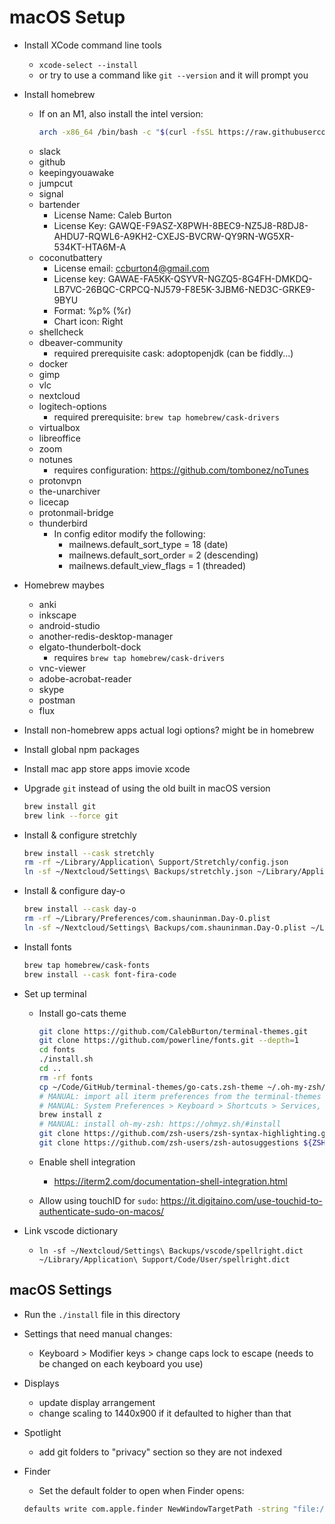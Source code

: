 # macOS Setup

- Install XCode command line tools
    - `xcode-select --install`
    - or try to use a command like `git --version` and it will prompt you

- Install homebrew
    - If on an M1, also install the intel version:

        ```sh
        arch -x86_64 /bin/bash -c "$(curl -fsSL https://raw.githubusercontent.com/Homebrew/install/master/install.sh)"
        ```
    <!--
        These ones are better to install manually:
            - iterm2
            - visual-studio-code (make sure to use the arm64 version if needed)
            - browsers
                - firefox
                - google-chrome
                - homebrew/cask-versions/firefox-developer-edition
                - homebrew/cask-versions/google-chrome-canary
                - microsoft-edge
            - spotify
    -->
    - slack
    - github
    - keepingyouawake
    - jumpcut
    - signal
    - bartender
        - License Name: Caleb Burton
        - License Key: GAWQE-F9ASZ-X8PWH-8BEC9-NZ5J8-R8DJ8-AHDU7-RQWL6-A9KH2-CXEJS-BVCRW-QY9RN-WG5XR-534KT-HTA6M-A
    - coconutbattery
        - License email: ccburton4@gmail.com
        - License key: GAWAE-FA5KK-QSYVR-NGZQ5-8G4FH-DMKDQ-LB7VC-26BQC-CRPCQ-NJ579-F8E5K-3JBM6-NED3C-GRKE9-9BYU
        - Format: %p% (%r)
        - Chart icon: Right
    - shellcheck
    - dbeaver-community
        - required prerequisite cask: adoptopenjdk (can be fiddly...)
    - docker
    - gimp
    - vlc
    - nextcloud
    - logitech-options
        - required prerequisite: `brew tap homebrew/cask-drivers`
    - virtualbox
    - libreoffice
    - zoom
    - notunes
        - requires configuration: https://github.com/tombonez/noTunes
    - protonvpn
    - the-unarchiver
    - licecap
    - protonmail-bridge
    - thunderbird
        - In config editor modify the following:
            - mailnews.default_sort_type = 18 (date)
            - mailnews.default_sort_order = 2 (descending)
            - mailnews.default_view_flags = 1 (threaded)

- Homebrew maybes
    - anki
    - inkscape
    - android-studio
    - another-redis-desktop-manager
    - elgato-thunderbolt-dock
        - requires `brew tap homebrew/cask-drivers`
    - vnc-viewer
    - adobe-acrobat-reader
    - skype
    - postman
    - flux

- Install non-homebrew apps
    actual
    logi options? might be in homebrew

- Install global npm packages
    <!-- cypress (https://docs.cypress.io/guides/getting-started/installing-cypress.html) -->
    <!-- trash-cli (https://github.com/sindresorhus/trash-cli) -->

- Install mac app store apps
    imovie
    xcode

- Upgrade `git` instead of using the old built in macOS version

    ```sh
    brew install git
    brew link --force git
    ```

- Install & configure stretchly

    ```sh
    brew install --cask stretchly
    rm -rf ~/Library/Application\ Support/Stretchly/config.json
    ln -sf ~/Nextcloud/Settings\ Backups/stretchly.json ~/Library/Application\ Support/Stretchly/config.json
    ```

- Install & configure day-o

    ```sh
    brew install --cask day-o
    rm -rf ~/Library/Preferences/com.shauninman.Day-O.plist
    ln -sf ~/Nextcloud/Settings\ Backups/com.shauninman.Day-O.plist ~/Library/Preferences/com.shauninman.Day-O.plist
    ```

- Install fonts

    ```sh
    brew tap homebrew/cask-fonts
    brew install --cask font-fira-code
    ```

- Set up terminal
    - Install go-cats theme

        ```sh
        git clone https://github.com/CalebBurton/terminal-themes.git
        git clone https://github.com/powerline/fonts.git --depth=1
        cd fonts
        ./install.sh
        cd ..
        rm -rf fonts
        cp ~/Code/GitHub/terminal-themes/go-cats.zsh-theme ~/.oh-my-zsh/themes/
        # MANUAL: import all iterm preferences from the terminal-themes directory
        # MANUAL: System Preferences > Keyboard > Shortcuts > Services, check "New iTerm2 Tab Here" and "New iTerm2 Window Here"
        brew install z
        # MANUAL: install oh-my-zsh: https://ohmyz.sh/#install
        git clone https://github.com/zsh-users/zsh-syntax-highlighting.git ${ZSH_CUSTOM:-~/.oh-my-zsh/custom}/plugins/zsh-syntax-highlighting
        git clone https://github.com/zsh-users/zsh-autosuggestions ${ZSH_CUSTOM:-~/.oh-my-zsh/custom}/plugins/zsh-autosuggestions
        ```

    - Enable shell integration
        - https://iterm2.com/documentation-shell-integration.html

    - Allow using touchID for `sudo`: https://it.digitaino.com/use-touchid-to-authenticate-sudo-on-macos/

- Link vscode dictionary
    - `ln -sf ~/Nextcloud/Settings\ Backups/vscode/spellright.dict ~/Library/Application\ Support/Code/User/spellright.dict`

## macOS Settings

- Run the `./install` file in this directory
- Settings that need manual changes:
    - Keyboard > Modifier keys > change caps lock to escape (needs to be changed on each keyboard you use)
- Displays
    - update display arrangement
    - change scaling to 1440x900 if it defaulted to higher than that
- Spotlight
    - add git folders to "privacy" section so they are not indexed
- Finder
    - Set the default folder to open when Finder opens:

    ```sh
    defaults write com.apple.finder NewWindowTargetPath -string "file://${HOME}/"
    ```
